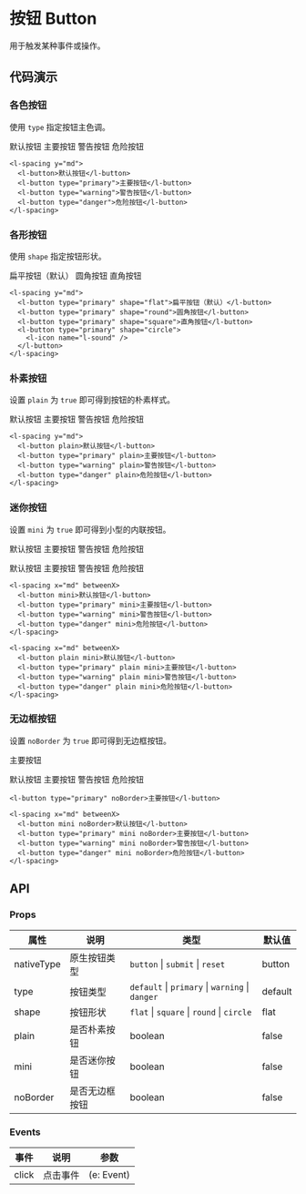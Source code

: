 # 按钮 Button

用于触发某种事件或操作。


## 代码演示

### 各色按钮

使用 `type` 指定按钮主色调。

<p>
  <l-spacing y="md">
    <l-button>默认按钮</l-button>
    <l-button type="primary">主要按钮</l-button>
    <l-button type="warning">警告按钮</l-button>
    <l-button type="danger">危险按钮</l-button>
  </l-spacing>
</p>

```vue
<l-spacing y="md">
  <l-button>默认按钮</l-button>
  <l-button type="primary">主要按钮</l-button>
  <l-button type="warning">警告按钮</l-button>
  <l-button type="danger">危险按钮</l-button>
</l-spacing>
```

### 各形按钮

使用 `shape` 指定按钮形状。

<p>
  <l-spacing y="md">
    <l-button type="primary" shape="flat">扁平按钮（默认）</l-button>
    <l-button type="primary" shape="round">圆角按钮</l-button>
    <l-button type="primary" shape="square">直角按钮</l-button>
    <l-button type="primary" shape="circle">
      <l-icon name="l-sound" />
    </l-button>
  </l-spacing>
</p>

```vue
<l-spacing y="md">
  <l-button type="primary" shape="flat">扁平按钮（默认）</l-button>
  <l-button type="primary" shape="round">圆角按钮</l-button>
  <l-button type="primary" shape="square">直角按钮</l-button>
  <l-button type="primary" shape="circle">
    <l-icon name="l-sound" />
  </l-button>
</l-spacing>
```

### 朴素按钮

设置 `plain` 为 `true` 即可得到按钮的朴素样式。

<p>
  <l-spacing y="md">
    <l-button plain>默认按钮</l-button>
    <l-button type="primary" plain>主要按钮</l-button>
    <l-button type="warning" plain>警告按钮</l-button>
    <l-button type="danger" plain>危险按钮</l-button>
  </l-spacing>
</p>

```vue
<l-spacing y="md">
  <l-button plain>默认按钮</l-button>
  <l-button type="primary" plain>主要按钮</l-button>
  <l-button type="warning" plain>警告按钮</l-button>
  <l-button type="danger" plain>危险按钮</l-button>
</l-spacing>
```

### 迷你按钮

设置 `mini` 为 `true` 即可得到小型的内联按钮。

<p>
  <l-spacing x="md" betweenX>
    <l-button mini>默认按钮</l-button>
    <l-button type="primary" mini>主要按钮</l-button>
    <l-button type="warning" mini>警告按钮</l-button>
    <l-button type="danger" mini>危险按钮</l-button>
  </l-spacing>
</p>

<p>
  <l-spacing x="md" betweenX>
    <l-button plain mini>默认按钮</l-button>
    <l-button type="primary" plain mini>主要按钮</l-button>
    <l-button type="warning" plain mini>警告按钮</l-button>
    <l-button type="danger" plain mini>危险按钮</l-button>
  </l-spacing>
</p>

```vue
<l-spacing x="md" betweenX>
  <l-button mini>默认按钮</l-button>
  <l-button type="primary" mini>主要按钮</l-button>
  <l-button type="warning" mini>警告按钮</l-button>
  <l-button type="danger" mini>危险按钮</l-button>
</l-spacing>

<l-spacing x="md" betweenX>
  <l-button plain mini>默认按钮</l-button>
  <l-button type="primary" plain mini>主要按钮</l-button>
  <l-button type="warning" plain mini>警告按钮</l-button>
  <l-button type="danger" plain mini>危险按钮</l-button>
</l-spacing>
```

### 无边框按钮

设置 `noBorder` 为 `true` 即可得到无边框按钮。

<p>
  <l-button type="primary" noBorder>主要按钮</l-button>
</p>

<p>
  <l-spacing x="md" betweenX>
    <l-button mini noBorder>默认按钮</l-button>
    <l-button type="primary" mini noBorder>主要按钮</l-button>
    <l-button type="warning" mini noBorder>警告按钮</l-button>
    <l-button type="danger" mini noBorder>危险按钮</l-button>
  </l-spacing>
</p>

```vue
<l-button type="primary" noBorder>主要按钮</l-button>

<l-spacing x="md" betweenX>
  <l-button mini noBorder>默认按钮</l-button>
  <l-button type="primary" mini noBorder>主要按钮</l-button>
  <l-button type="warning" mini noBorder>警告按钮</l-button>
  <l-button type="danger" mini noBorder>危险按钮</l-button>
</l-spacing>
```


## API

### Props

属性       | 说明           | 类型                                            | 默认值
-----------|----------------|-------------------------------------------------|---------
nativeType | 原生按钮类型   | `button` \| `submit` \| `reset`                 | button
type       | 按钮类型       | `default` \| `primary` \| `warning` \| `danger` | default
shape      | 按钮形状       | `flat` \| `square` \| `round` \| `circle`       | flat
plain      | 是否朴素按钮   | boolean                                         | false
mini       | 是否迷你按钮   | boolean                                         | false
noBorder   | 是否无边框按钮 | boolean                                         | false

### Events

事件  | 说明     | 参数
------|----------|----------
click | 点击事件 | (e: Event)
